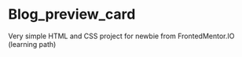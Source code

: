 # Blog_preview_card
Very simple HTML and CSS project for newbie from FrontedMentor.IO (learning path)
